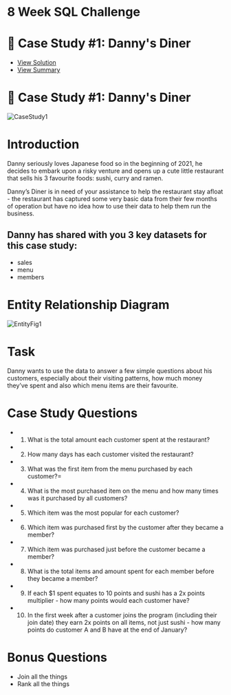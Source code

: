 # 8 Week SQL Challenge 

# :ramen: Case Study #1: Danny's Diner 
* [View Solution](https://github.com/chinniarchana/8-Week-SQL-Challenge/blob/main/Case%20Study%20%231%20Danny's%20Diner/Solution1.sql)
* [View Summary](https://github.com/chinniarchana/8-Week-SQL-Challenge/blob/main/Case%20Study%20%231%20Danny's%20Diner/Summary.md)

# :ramen: Case Study #1: Danny's Diner 
![CaseStudy1](https://user-images.githubusercontent.com/70010985/181068596-11cdfb30-5eb3-4882-b377-ba9ea9cb871f.png)

# Introduction

Danny seriously loves Japanese food so in the beginning of 2021, he decides to embark upon a risky venture and opens up a cute little restaurant that sells his 3 favourite foods: sushi, curry and ramen.

Danny’s Diner is in need of your assistance to help the restaurant stay afloat - the restaurant has captured some very basic data from their few months of operation but have no idea how to use their data to help them run the business.

## Danny has shared with you 3 key datasets for this case study:

* sales
* menu
* members

# Entity Relationship Diagram
![EntityFig1](https://user-images.githubusercontent.com/70010985/181161751-ec896ec5-78d8-448a-91c3-7d65b6e631ff.JPG)

# Task

Danny wants to use the data to answer a few simple questions about his customers, especially about their visiting patterns, how much money they’ve spent and also which menu items are their favourite.

# Case Study Questions

* 1. What is the total amount each customer spent at the restaurant?
* 2. How many days has each customer visited the restaurant?
* 3. What was the first item from the menu purchased by each customer?=
* 4. What is the most purchased item on the menu and how many times was it purchased by all customers?
* 5. Which item was the most popular for each customer?
* 6. Which item was purchased first by the customer after they became a member?
* 7. Which item was purchased just before the customer became a member?
* 8. What is the total items and amount spent for each member before they became a member?
* 9. If each $1 spent equates to 10 points and sushi has a 2x points multiplier - how many points would each customer have?
* 10. In the first week after a customer joins the program (including their join date) 
they earn 2x points on all items, not just sushi - how many points do customer A and B have at the end of January?

# Bonus Questions
* Join all the things
* Rank all the things
